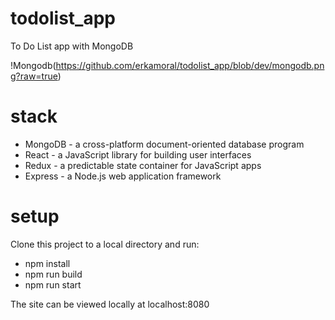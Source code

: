 # todolist_app
To Do List app with MongoDB 

!Mongodb(https://github.com/erkamoral/todolist_app/blob/dev/mongodb.png?raw=true)

# stack

- MongoDB - a cross-platform document-oriented database program
- React - a JavaScript library for building user interfaces
- Redux - a predictable state container for JavaScript apps
- Express - a Node.js web application framework


# setup
Clone this project to a local directory and run:
- npm install
- npm run build
- npm run start

The site can be viewed locally at localhost:8080
